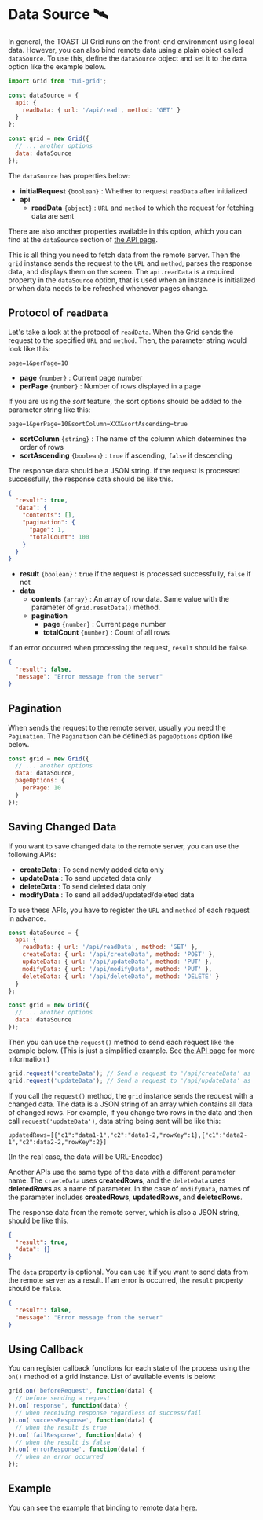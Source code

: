 # Data Source 🛰

In general, the TOAST UI Grid runs on the front-end environment using local data. However, you can also bind remote data using a plain object called `dataSource`. To use this, define the `dataSource` object and set it to the `data` option like the example below.

```javascript
import Grid from 'tui-grid';

const dataSource = {
  api: {
    readData: { url: '/api/read', method: 'GET' }
  }
};

const grid = new Grid({
  // ... another options
  data: dataSource
});
```

The `dataSource` has properties below:

- **initialRequest** `{boolean}` : Whether to request `readData` after initialized
- **api**
    - **readData** `{object}` : `URL` and `method` to which the request for fetching data are sent

There are also another properties available in this option, which you can find at the `dataSource` section of [the API page](http://nhn.github.io/tui.grid/latest/).

This is all thing you need to fetch data from the remote server. Then the `grid` instance sends the request to the `URL` and `method`, parses the response data, and displays them on the screen. The `api.readData` is a required property in the `dataSource` option, that is used when an instance is initialized or when data needs to be refreshed whenever pages change.

## Protocol of `readData`

Let's take a look at the protocol of `readData`. When the Grid sends the request to the specified `URL` and `method`. Then, the parameter string would look like this:

```
page=1&perPage=10
```
- **page** `{number}` : Current page number
- **perPage** `{number}` : Number of rows displayed in a page

If you are using the *sort* feature, the sort options should be added to the parameter string like this:

```
page=1&perPage=10&sortColumn=XXX&sortAscending=true
```

- **sortColumn** `{string}` : The name of the column which determines the order of rows
- **sortAscending** `{boolean}` : `true` if ascending, `false` if descending

The response data should be a JSON string. If the request is processed successfully, the response data should be like this.

```json
{
  "result": true,
  "data": {
    "contents": [],
    "pagination": {
      "page": 1,
      "totalCount": 100
    }
  }
}
```

- **result** `{boolean}` : `true` if the request is processed successfully, `false` if not
- **data**
    - **contents** `{array}` : An array of row data. Same value with the parameter of `grid.resetData()` method.
    - **pagination**
        - **page** `{number}` : Current page number
        - **totalCount** `{number}` : Count of all rows

If an error occurred when processing the request, `result` should be `false`.

```json
{
  "result": false,
  "message": "Error message from the server"
}
```

## Pagination

When sends the request to the remote server, usually you need the `Pagination`. The `Pagination` can be defined as `pageOptions` option like below.

```javascript
const grid = new Grid({
  // ... another options
  data: dataSource,
  pageOptions: {
    perPage: 10
  }
});
```

## Saving Changed Data

If you want to save changed data to the remote server, you can use the following APIs:

- **createData** : To send newly added data only
- **updateData** : To send updated data only
- **deleteData** : To send deleted data only
- **modifyData** : To send all added/updated/deleted data

To use these APIs, you have to register the `URL` and `method` of each request in advance.

```javascript
const dataSource = {
  api: {
    readData: { url: '/api/readData', method: 'GET' },
    createData: { url: '/api/createData', method: 'POST' },
    updateData: { url: '/api/updateData', method: 'PUT' },
    modifyData: { url: '/api/modifyData', method: 'PUT' },
    deleteData: { url: '/api/deleteData', method: 'DELETE' }
  }
};

const grid = new Grid({
  // ... another options
  data: dataSource
});
```

Then you can use the `request()` method to send each request like the example below.
(This is just a simplified example. See [the API page](http://nhn.github.io/tui.grid/latest/) for more information.)

```javascript
grid.request('createData'); // Send a request to '/api/createData' as 'GET' method
grid.request('updateData'); // Send a request to '/api/updateData' as 'PUT' method
```

If you call the `request()` method, the `grid` instance sends the request with a changed data. The data is a JSON string of an array which contains all data of changed rows. For example, if you change two rows in the data and then call `request('updateData')`, data string being sent will be like this:
```
updatedRows=[{"c1":"data1-1","c2":"data1-2,"rowKey":1},{"c1":"data2-1","c2":data2-2,"rowKey":2}]
```
(In the real case, the data will be URL-Encoded)

Another APIs use the same type of the data with a different parameter name. The `craeteData` uses **createdRows**, and the `deleteData` uses **deletedRows** as a name of parameter. In the case of `modifyData`, names of the parameter includes **createdRows**, **updatedRows**, and **deletedRows**.

The response data from the remote server, which is also a JSON string, should be like this.

```json
{
  "result": true,
  "data": {}
}
```

The `data` property is optional. You can use it if you want to send data from the remote server as a result. If an error is occurred, the `result` property should be `false`.

```json
{
  "result": false,
  "message": "Error message from the server"
}
```

## Using Callback

You can register callback functions for each state of the process using the `on()` method of a grid instance. List of available events is below:

```javascript
grid.on('beforeRequest', function(data) {
  // before sending a request
}).on('response', function(data) {
  // when receiving response regardless of success/fail
}).on('successResponse', function(data) {
  // when the result is true
}).on('failResponse', function(data) {
  // when the result is false
}).on('errorResponse', function(data) {
  // when an error occurred
});
```

## Example

You can see the example that binding to remote data [here](https://nhn.github.io/tui.grid/latest/tutorial-example10-data-source).
